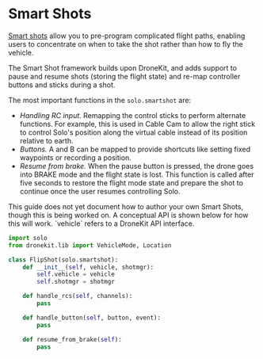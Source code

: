 # Smart Shots

[Smart shots](http://3drobotics.com/smart-shots/) allow you to pre-program complicated flight paths, enabling users to concentrate on when to take the shot rather than how to fly the vehicle.

The Smart Shot framework builds upon DroneKit, and adds support to pause and resume shots (storing the flight state) and re-map controller buttons and sticks during a shot.

The most important functions in the `solo.smartshot` are:

* *Handling RC input.* Remapping the control sticks to perform alternate functions. For example, this is used in Cable Cam to allow the right stick to control Solo's position along the virtual cable instead of its position relative to earth.
* *Buttons.* A and B can be mapped to provide shortcuts like setting fixed waypoints or recording a position.
* *Resume from brake.* When the pause button is pressed, the drone goes into BRAKE mode and the flight state is lost. This function is called after five seconds to restore the flight mode state and prepare the shot to continue once the user resumes controlling Solo.

<aside class="todo">
This guide does not yet document how to author your own Smart Shots, though this is being worked on. A conceptual API is shown below for how this will work. `vehicle` refers to a DroneKit API interface.
</aside>

```py
import solo
from dronekit.lib import VehicleMode, Location

class FlipShot(solo.smartshot):
    def __init__(self, vehicle, shotmgr):
        self.vehicle = vehicle
        self.shotmgr = shotmgr

    def handle_rcs(self, channels):
        pass

    def handle_button(self, button, event):
        pass

    def resume_from_brake(self):
        pass
```

